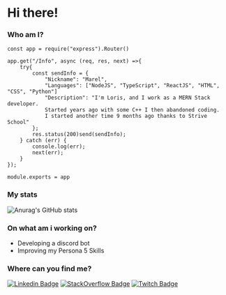 <h1>Hi there!</h1>

<h3>Who am I?</h3> 

```Node
const app = require("express").Router()

app.get("/Info", async (req, res, next) =>{
	try{
		const sendInfo = {
			"Nickname": "Marel",
			"Languages": ["NodeJS", "TypeScript", "ReactJS", "HTML", "CSS", "Python"]
			"Description": "I'm Loris, and I work as a MERN Stack developer.
			Started years ago with some C++ I then abandoned coding.
			I started another time 9 months ago thanks to Strive School"
		};
		res.status(200)send(sendInfo);
	} catch (err) {
		console.log(err);
		next(err);
	}
});

module.exports = app
```

<h3>My stats</h3> 

![Anurag's GitHub stats](https://github-readme-stats.vercel.app/api?username=marelguy&show_icons=true&theme=radical)

 ### On what am i working on?
 - Developing a discord bot
 - Improving my Persona 5 Skills

<h3> Where can you find me?</h3>

[![Linkedin Badge](https://img.shields.io/badge/-LinkedIn-blue?style=flat-square&logo=Linkedin&logoColor=white)](https://www.linkedin.com/in/averagehikikomori/) [![StackOverflow Badge](https://img.shields.io/badge/-StackOverflow-red?style=flat-square&logo=stackoverflow&logoColor=white)](https://stackoverflow.com/users/14378513/loris-cuntreri?tab=profile) [![Twitch Badge](https://img.shields.io/badge/-Twitch-purple?style=flat-square&logo=twitch&logoColor=white)](https://ww.twitch.tv/MarelGuy)
